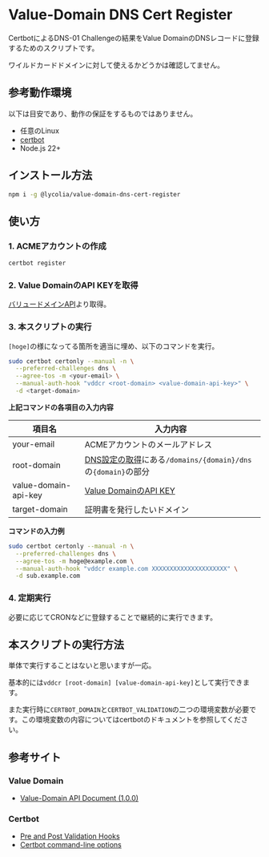 # Value-Domain DNS Cert Register

CertbotによるDNS-01 Challengeの結果をValue DomainのDNSレコードに登録するためのスクリプトです。

ワイルドカードドメインに対して使えるかどうかは確認してません。

## 参考動作環境

以下は目安であり、動作の保証をするものではありません。

- 任意のLinux
- [certbot](https://certbot.eff.org/)
- Node.js 22+

## インストール方法

```bash
npm i -g @lycolia/value-domain-dns-cert-register
```

## 使い方

### 1. ACMEアカウントの作成

```bash
certbot register
```

### 2. Value DomainのAPI KEYを取得

[バリュードメインAPI](https://www.value-domain.com/vdapi/)より取得。

### 3. 本スクリプトの実行

`[hoge]`の様になってる箇所を適当に埋め、以下のコマンドを実行。

```sh
sudo certbot certonly --manual -n \
  --preferred-challenges dns \
  --agree-tos -m <your-email> \
  --manual-auth-hook "vddcr <root-domain> <value-domain-api-key>" \
  -d <target-domain>
```

**上記コマンドの各項目の入力内容**

| 項目名               | 入力内容                                                                                                                                                |
| -------------------- | ------------------------------------------------------------------------------------------------------------------------------------------------------- |
| your-email           | ACMEアカウントのメールアドレス                                                                                                                          |
| root-domain          | [DNS設定の取得](https://www.value-domain.com/api/doc/domain/#tag/DNS/paths/~1domains~1{domain}~1dns/get)にある`/domains/{domain}/dns`の`{domain}`の部分 |
| value-domain-api-key | [Value DomainのAPI KEY](https://www.value-domain.com/vdapi/)                                                                                            |
| target-domain        | 証明書を発行したいドメイン                                                                                                                              |

**コマンドの入力例**

```sh
sudo certbot certonly --manual -n \
  --preferred-challenges dns \
  --agree-tos -m hoge@example.com \
  --manual-auth-hook "vddcr example.com XXXXXXXXXXXXXXXXXXXXX" \
  -d sub.example.com
```

### 4. 定期実行

必要に応じてCRONなどに登録することで継続的に実行できます。

## 本スクリプトの実行方法

単体で実行することはないと思いますが一応。

基本的には`vddcr [root-domain] [value-domain-api-key]`として実行できます。

また実行時に`CERTBOT_DOMAIN`と`CERTBOT_VALIDATION`の二つの環境変数が必要です。この環境変数の内容についてはcertbotのドキュメントを参照してください。

## 参考サイト

### Value Domain

- [Value-Domain API Document (1.0.0)](https://www.value-domain.com/api/doc/domain/)

### Certbot

- [Pre and Post Validation Hooks](https://certbot.eff.org/docs/using.html?highlight=dns#pre-and-post-validation-hooks)
- [Certbot command-line options](https://certbot.eff.org/docs/using.html?highlight=dns#certbot-command-line-options)
